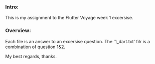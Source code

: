 ### Intro:

This is my assignment to the Flutter Voyage week 1 excersise.

### Overview:

Each file is an answer to an excersise question. The '1_dart.txt' filr is a combination of question 1&2.

My best regards, thanks.

